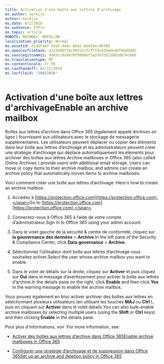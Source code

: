 ```yaml
---
title: Activation d'une boîte aux lettres d'archivage
ms.author: markjjo
author: markjjo
ms.date: 8/2/2018
ms.audience: ITPro
ms.topic: article
ROBOTS: NOINDEX, NOFOLLOW
localization_priority: Normal
ms.assetid: e1a5fab7-d3a5-4d4c-8ee2-0edf4ec9b76b
ms.openlocfilehash: d2d30d6f78c99fe11fcf77dc010e6eddf0ddb482
ms.sourcegitcommit: dd43cc0a9470f98b8ef2a3787c823801d674c666
ms.translationtype: MT
ms.contentlocale: fr-FR
ms.lasthandoff: 02/12/2019
ms.locfileid: "29927826"
---
```

# <a name="enable-an-archive-mailbox"></a><span data-ttu-id="d7cad-102">Activation d'une boîte aux lettres d'archivage</span><span class="sxs-lookup"><span data-stu-id="d7cad-102">Enable an archive mailbox</span></span>

<span data-ttu-id="d7cad-p101">Boîtes aux lettres d’archive dans Office 365 (également appelé *Archives en ligne* ) fournissent aux utilisateurs avec le stockage de messagerie supplémentaires. Les utilisateurs peuvent déplacer ou copier des éléments dans leur boîte aux lettres d’archivage et les administrateurs peuvent créer une stratégie d’archivage qui déplace automatiquement les éléments pour archiver des boîtes aux lettres.</span><span class="sxs-lookup"><span data-stu-id="d7cad-p101">Archive mailboxes in Office 365 (also called  *Online Archives*  ) provide users with additional email storage. Users can move or copy items to their archive mailbox, and admins can create an archive policy that automatically moves items to archive mailboxes.</span></span> 
  
<span data-ttu-id="d7cad-105">Voici comment créer une boîte aux lettres d’archivage :</span><span class="sxs-lookup"><span data-stu-id="d7cad-105">Here's how to create an archive mailbox:</span></span>
  
1. <span data-ttu-id="d7cad-106">Accédez à [https://protection.office.com](https://protection.office.com).</span><span class="sxs-lookup"><span data-stu-id="d7cad-106">Go to [https://protection.office.com](https://protection.office.com).</span></span>
    
2. <span data-ttu-id="d7cad-107">Connectez-vous à Office 365 à l’aide de votre compte d’administrateur.</span><span class="sxs-lookup"><span data-stu-id="d7cad-107">Sign in to Office 365 using your admin account.</span></span>
    
3. <span data-ttu-id="d7cad-108">Dans le volet gauche de la sécurité &amp; centre de conformité, cliquez sur **la gouvernance des données** \> **Archive**.</span><span class="sxs-lookup"><span data-stu-id="d7cad-108">In the left pane of the Security &amp; Compliance Center, click **Data governance** \> **Archive**.</span></span>
    
4. <span data-ttu-id="d7cad-109">Sélectionnez l’utilisateur dont boîte aux lettres d’archivage vous souhaitez activer.</span><span class="sxs-lookup"><span data-stu-id="d7cad-109">Select the user whose archive mailbox you want to enable.</span></span>
    
5. <span data-ttu-id="d7cad-110">Dans le volet de détails sur la droite, cliquez sur **Activer** et puis cliquez sur **Oui** dans le message d’avertissement pour activer la boîte aux lettres d’archive.</span><span class="sxs-lookup"><span data-stu-id="d7cad-110">In the details pane on the right, click **Enable** and then click **Yes** in the warning message to enable the archive mailbox.</span></span> 
    
<span data-ttu-id="d7cad-111">Vous pouvez également en bloc activer archiver des boîtes aux lettres en sélectionnant plusieurs utilisateurs (en utilisant les touches **MAJ** ou **Ctrl** ), puis en cliquant sur **Activer** dans le volet détails.</span><span class="sxs-lookup"><span data-stu-id="d7cad-111">You can also bulk-enable archive mailboxes by selecting multiple users (using the **Shift** or **Ctrl** keys) and then clicking **Enable** in the details pane.</span></span> 
  
<span data-ttu-id="d7cad-112">Pour plus d'informations, voir :</span><span class="sxs-lookup"><span data-stu-id="d7cad-112">For more information, see:</span></span>
  
- [<span data-ttu-id="d7cad-113">Activer des boîtes aux lettres d’archive dans Office 365</span><span class="sxs-lookup"><span data-stu-id="d7cad-113">Enable archive mailboxes in Office 365</span></span>](https://support.office.com/article/enable-archive-mailboxes-in-the-office-365-security-compliance-center-268a109e-7843-405b-bb3d-b9393b2342ce)
    
- [<span data-ttu-id="d7cad-114">Configurer une stratégie d’archivage et de suppression dans Office 365</span><span class="sxs-lookup"><span data-stu-id="d7cad-114">Set up an archive and deletion policy in Office 365</span></span>](https://support.office.com/article/Set-up-an-archive-and-deletion-policy-for-mailboxes-in-your-Office-365-organization-ec3587e4-7b4a-40fb-8fb8-8aa05aeae2ce)
    

